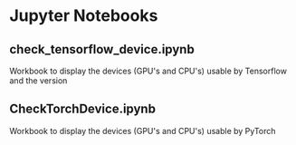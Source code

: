 # Jupyter Notebooks

## check_tensorflow_device.ipynb
Workbook to display the devices (GPU's and CPU's) usable by Tensorflow and the version

## CheckTorchDevice.ipynb
Workbook to display the devices (GPU's and CPU's) usable by PyTorch